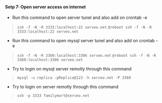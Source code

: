 #### Setp 7: Open server access on internet
- Run this command to open server tunel and also add on crontab -e
> `ssh -f -N -R 3333:localhost:22 serveo.net`
> `@reboot ssh -f -N -R 3333:localhost:22 serveo.net`

- Run this command to open mysql server tunel and also add on crontab -e
> `ssh -f -N -R 3360:localhost:3306 serveo.net`
> `@reboot ssh -f -N -R 3360:localhost:3306 serveo.net`


- Try to login on mysql server remotly through this command
>`mysql -u replica -pReplica@123 -h serveo.net -P 3360`

- Try to login on server remotly through this command
> `ssh -p 3333 familymart@serveo.net`
